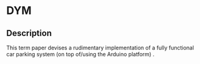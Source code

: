 # DYM
## Description
This term paper devises a rudimentary implementation of a fully functional car parking system (on top of/using the Arduino platform)
.
